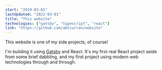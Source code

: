 ```yaml
---
start: "2019-03-01"
lastUpdated: "2022-03-01"
title: "This website"
technologies: ["gatsby", "typescript", "react"]
link: "https://github.com/amlcurran/website"
---
```

This website is one of my side projects, of course!

I'm building it using [Gatsby](https://www.gatsbyjs.org/) and React. It's my first real React project aside from some brief dabbling, and my first project using modern web technologies through and through. 